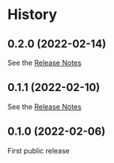 # History

## 0.2.0 (2022-02-14)

See the [Release Notes](https://github.com/JuliaQuantumControl/QuantumControlBase.jl/releases/tag/v0.2.0)

## 0.1.1 (2022-02-10)

See the [Release Notes](https://github.com/JuliaQuantumControl/QuantumControlBase.jl/releases/tag/v0.1.1)

## 0.1.0 (2022-02-06)

First public release

